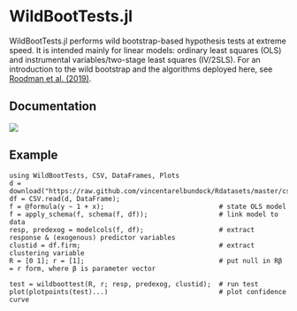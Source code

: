 # WildBootTests.jl
WildBootTests.jl performs wild bootstrap-based hypothesis tests at extreme speed. It is intended mainly for linear models: ordinary least squares (OLS) and instrumental variables/two-stage least squares (IV/2SLS). For an introduction to the wild bootstrap and the algorithms deployed here, see [Roodman et al. (2019)](https://www.econ.queensu.ca/sites/econ.queensu.ca/files/qed_wp_1406.pdf).

## Documentation
[![](https://img.shields.io/badge/docs-dev-blue.svg)](https://droodman.github.io/WildBootTests.jl/dev)

## Example

```
using WildBootTests, CSV, DataFrames, Plots
d = download("https://raw.github.com/vincentarelbundock/Rdatasets/master/csv/sandwich/PetersenCL.csv");
df = CSV.read(d, DataFrame);
f = @formula(y ~ 1 + x);                             # state OLS model
f = apply_schema(f, schema(f, df));                  # link model to data
resp, predexog = modelcols(f, df);                   # extract response & (exogenous) predictor variables
clustid = df.firm;                                   # extract clustering variable
R = [0 1]; r = [1];                                  # put null in Rβ = r form, where β is parameter vector

test = wildboottest(R, r; resp, predexog, clustid);  # run test
plot(plotpoints(test)...)                            # plot confidence curve
```
